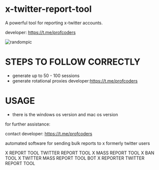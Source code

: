 # x-twitter-report-tool
A powerful tool for reporting x-twitter accounts.

developer: https://t.me/profcoders

![randompic](https://github.com/user-attachments/assets/00d292bf-d173-45c5-8117-56902d5b803b)


# STEPS TO FOLLOW CORRECTLY
- generate up to 50 - 100 sessions
- generate rotational proxies
developer:https://t.me/profcoders

# USAGE
- there is the windows os version and mac os version

for further assistance:

contact developer: https://t.me/profcoders

automated software for sending bulk reports to x formerly twitter users

X REPORT TOOL
TWITTER REPORT TOOL
X MASS REPORT TOOL
X BAN TOOL
X TWITTER MASS REPORT TOOL BOT
X REPORTER
TWITTER REPORT TOOL

